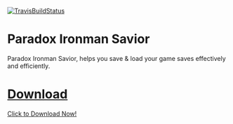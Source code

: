 [![TravisBuildStatus](https://travis-ci.org/WayOfModding/ParadoxIronmanSavior.svg?branch=master)](https://travis-ci.org/WayOfModding/ParadoxIronmanSavior)

# Paradox Ironman Savior

Paradox Ironman Savior, helps you save & load your game saves effectively and efficiently.

# [Download](https://github.com/WayOfModding/ParadoxIronmanSavior/releases/latest)
[Click to Download Now!](https://github.com/WayOfModding/ParadoxIronmanSavior/releases/download/0.3/kk-pis-v0.3.zip)